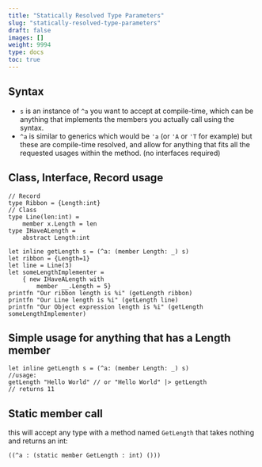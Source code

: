 ```yaml
---
title: "Statically Resolved Type Parameters"
slug: "statically-resolved-type-parameters"
draft: false
images: []
weight: 9994
type: docs
toc: true
---
```


## Syntax
 - `s` is an instance of `^a` you want to accept at compile-time, which can be anything that implements the members you actually call using the syntax.
 - `^a` is similar to generics which would be `'a` (or `'A` or `'T` for example) but these are compile-time resolved, and allow for anything that fits all the requested usages within the method. (no interfaces required)

## Class, Interface, Record usage
    // Record
    type Ribbon = {Length:int}
    // Class
    type Line(len:int) = 
        member x.Length = len
    type IHaveALength =
        abstract Length:int
    
    let inline getLength s = (^a: (member Length: _) s)
    let ribbon = {Length=1}
    let line = Line(3)
    let someLengthImplementer =
        { new IHaveALength with
            member __.Length = 5}
    printfn "Our ribbon length is %i" (getLength ribbon)
    printfn "Our Line length is %i" (getLength line)
    printfn "Our Object expression length is %i" (getLength someLengthImplementer)


## Simple usage for anything that has a Length member
    let inline getLength s = (^a: (member Length: _) s)
    //usage:
    getLength "Hello World" // or "Hello World" |> getLength
    // returns 11


## Static member call
this will accept any type with a method named `GetLength` that takes nothing and returns an int:

`((^a : (static member GetLength : int) ()))` 





